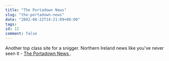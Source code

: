 ```yaml
---
title: "The Portadown News"
slug: "the-portadown-news"
date: "2002-08-22T14:21:09+00:00"
tags:
id: 12
comment: false
---
```


Another top class site for a snigger. Northern Ireland news like you've never seen it - [The Portadown News ](http://www.portadownnews.com/).
